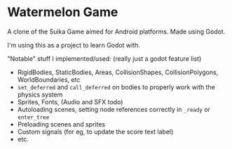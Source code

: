 # Watermelon Game

A clone of the Suika Game aimed for Android platforms. Made using Godot.

I'm using this as a project to learn Godot with.

"Notable" stuff I implemented/used:
(really just a godot feature list)

- RigidBodies, StaticBodies, Areas, CollisionShapes, CollisionPolygons, WorldBoundaries, etc
- `set_deferred` and `call_deferred` on bodies to properly work with the physics system
- Sprites, Fonts, (Audio and SFX todo)
- Autoloading scenes, setting node references correctly in `_ready` or `enter_tree`
- Preloading scenes and sprites
- Custom signals (for eg, to update the score text label)
- etc.